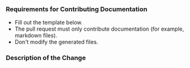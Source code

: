 ### Requirements for Contributing Documentation

* Fill out the template below.
* The pull request must only contribute documentation (for example, markdown files).
* Don't modify the generated files.

### Description of the Change

<!--

We must be able to understand the purpose of your change from this description.

-->
